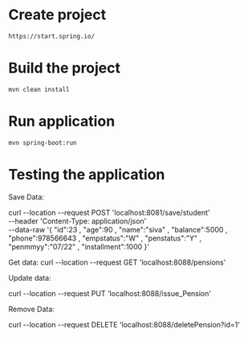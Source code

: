 # Create project

``` 
https://start.spring.io/
```

# Build the project

``` 
mvn clean install
```

# Run application

``` 
mvn spring-boot:run
```

# Testing the application
Save Data:

curl --location --request POST 'localhost:8081/save/student' \
--header 'Content-Type: application/json' \
--data-raw '{
"id":23 ,
"age":90 ,
"name":"siva" ,
"balance":5000 ,
"phone":978566643 ,
"empstatus":"W" ,
"penstatus":"Y" ,
"penmmyy":"07/22" ,
"installment":1000
}'

Get data:
curl --location --request GET 'localhost:8088/pensions'

Update data:

curl --location --request PUT 'localhost:8088/issue_Pension'

Remove Data:

curl --location --request DELETE 'localhost:8088/deletePension?id=1'
